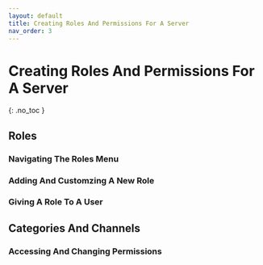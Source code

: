 ```yaml
---
layout: default
title: Creating Roles And Permissions For A Server
nav_order: 3
---
```


# Creating Roles And Permissions For A Server
{: .no_toc }


## Roles

### Navigating The Roles Menu

### Adding And Customzing A New Role 

### Giving A Role To A User 

## Categories And Channels

### Accessing And Changing Permissions